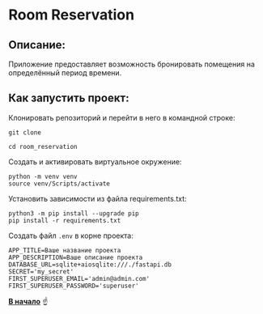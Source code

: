 <a id="anchor"></a>
# Room Reservation

## Описание:
Приложение предоставляет возможность бронировать помещения на определённый период времени.

## Как запустить проект:

Клонировать репозиторий и перейти в него в командной строке:

```
git clone
```

```
cd room_reservation
```

Cоздать и активировать виртуальное окружение:

```
python -m venv venv
source venv/Scripts/activate
```

Установить зависимости из файла requirements.txt:

```
python3 -m pip install --upgrade pip
pip install -r requirements.txt
```

Создать файл `.env` в корне проекта:

```
APP_TITLE=Ваше название проекта
APP_DESCRIPTION=Ваше описание проекта
DATABASE_URL=sqlite+aiosqlite:///./fastapi.db
SECRET='my_secret'
FIRST_SUPERUSER_EMAIL='admin@admin.com'
FIRST_SUPERUSER_PASSWORD='superuser'
```


[__В начало__](#anchor) :point_up:
